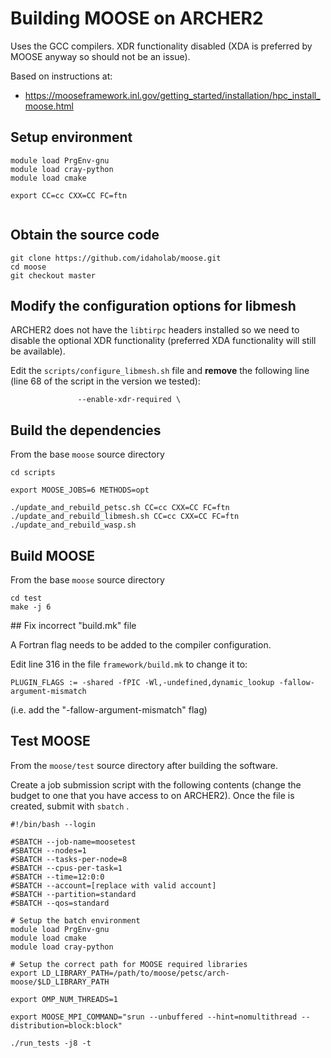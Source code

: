 # Building MOOSE on ARCHER2

Uses the GCC compilers. XDR functionality disabled (XDA is preferred by MOOSE anyway so 
should not be an issue).

Based on instructions at:

 - https://mooseframework.inl.gov/getting_started/installation/hpc_install_moose.html

## Setup environment

```
module load PrgEnv-gnu
module load cray-python
module load cmake

export CC=cc CXX=CC FC=ftn


```

## Obtain the source code

```
git clone https://github.com/idaholab/moose.git
cd moose
git checkout master
```

## Modify the configuration options for libmesh

ARCHER2 does not have the `libtirpc` headers installed so we need to disable the 
optional XDR functionality (preferred XDA functionality will still be available).

Edit the `scripts/configure_libmesh.sh` file and **remove** the following line
(line 68 of the script in the version we tested):

```
               --enable-xdr-required \
```

## Build the dependencies

From the base `moose` source directory

```
cd scripts

export MOOSE_JOBS=6 METHODS=opt

./update_and_rebuild_petsc.sh CC=cc CXX=CC FC=ftn
./update_and_rebuild_libmesh.sh CC=cc CXX=CC FC=ftn
./update_and_rebuild_wasp.sh
```

## Build MOOSE

From the base `moose` source directory

```
cd test
make -j 6
```

## Fix incorrect "build.mk" file

A Fortran flag needs to be added to the compiler configuration.

Edit line 316 in the file `framework/build.mk` to change it to:

```
PLUGIN_FLAGS := -shared -fPIC -Wl,-undefined,dynamic_lookup -fallow-argument-mismatch
```

(i.e. add the "-fallow-argument-mismatch" flag)

## Test MOOSE

From the `moose/test` source directory after building the software.

Create a job submission script with the following contents (change the budget to
one that you have access to on ARCHER2). Once the file is created, submit with
`sbatch` .

```
#!/bin/bash --login

#SBATCH --job-name=moosetest
#SBATCH --nodes=1
#SBATCH --tasks-per-node=8
#SBATCH --cpus-per-task=1
#SBATCH --time=12:0:0
#SBATCH --account=[replace with valid account]
#SBATCH --partition=standard
#SBATCH --qos=standard

# Setup the batch environment
module load PrgEnv-gnu
module load cmake
module load cray-python

# Setup the correct path for MOOSE required libraries
export LD_LIBRARY_PATH=/path/to/moose/petsc/arch-moose/$LD_LIBRARY_PATH

export OMP_NUM_THREADS=1

export MOOSE_MPI_COMMAND="srun --unbuffered --hint=nomultithread --distribution=block:block"

./run_tests -j8 -t
```


